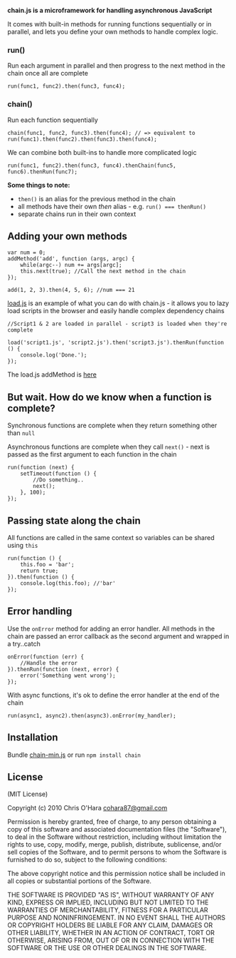**chain.js is a microframework for handling asynchronous JavaScript**

It comes with built-in methods for running functions sequentially or in parallel, and lets you define your own methods to handle complex logic.

### run()

Run each argument in parallel and then progress to the next method in the chain once all are complete

    run(func1, func2).then(func3, func4);
    
### chain()

Run each function sequentially

    chain(func1, func2, func3).then(func4); // => equivalent to run(func1).then(func2).then(func3).then(func4);

We can combine both built-ins to handle more complicated logic

    run(func1, func2).then(func3, func4).thenChain(func5, func6).thenRun(func7);

**Some things to note:**
    
- `then()` is an alias for the previous method in the chain
- all methods have their own *then<Method>* alias - e.g. `run() === thenRun()`
- separate chains run in their own context

## Adding your own methods

    var num = 0;
    addMethod('add', function (args, argc) {
        while(argc--) num += args[argc];
        this.next(true); //Call the next method in the chain
    });
    
    add(1, 2, 3).then(4, 5, 6); //num === 21

[load.js](https://github.com/chriso/load.js) is an example of what you can do with chain.js - it allows you to lazy load scripts in the browser and easily handle complex dependency chains

    //Script1 & 2 are loaded in parallel - script3 is loaded when they're complete
    
    load('script1.js', 'script2.js').then('script3.js').thenRun(function () {
        console.log('Done.');
    });
    
The load.js addMethod is [here](https://github.com/chriso/load.js/blob/master/load.js)
    
## But wait. How do we know when a function is complete?

Synchronous functions are complete when they return something other than `null`

Asynchronous functions are complete when they call `next()` - next is passed as the first argument to each function in the chain

    run(function (next) {
        setTimeout(function () {
            //Do something..
            next();
        }, 100);
    });

## Passing state along the chain

All functions are called in the same context so variables can be shared using `this`

    run(function () {
        this.foo = 'bar';
        return true;
    }).then(function () {
        console.log(this.foo); //'bar'
    });

## Error handling

Use the `onError` method for adding an error handler. All methods in the chain are passed an error callback as the second argument and wrapped in a try..catch

    onError(function (err) {
        //Handle the error
    }).thenRun(function (next, error) {
        error('Something went wrong');
    });

With async functions, it's ok to define the error handler at the end of the chain

    run(async1, async2).then(async3).onError(my_handler);
    
## Installation

Bundle [chain-min.js](https://github.com/chriso/chain.js/blob/master/chain-min.js) or run `npm install chain`

## License

(MIT License)

Copyright (c) 2010 Chris O'Hara <cohara87@gmail.com>

Permission is hereby granted, free of charge, to any person obtaining
a copy of this software and associated documentation files (the
"Software"), to deal in the Software without restriction, including
without limitation the rights to use, copy, modify, merge, publish,
distribute, sublicense, and/or sell copies of the Software, and to
permit persons to whom the Software is furnished to do so, subject to
the following conditions:

The above copyright notice and this permission notice shall be
included in all copies or substantial portions of the Software.

THE SOFTWARE IS PROVIDED "AS IS", WITHOUT WARRANTY OF ANY KIND,
EXPRESS OR IMPLIED, INCLUDING BUT NOT LIMITED TO THE WARRANTIES OF
MERCHANTABILITY, FITNESS FOR A PARTICULAR PURPOSE AND
NONINFRINGEMENT. IN NO EVENT SHALL THE AUTHORS OR COPYRIGHT HOLDERS BE
LIABLE FOR ANY CLAIM, DAMAGES OR OTHER LIABILITY, WHETHER IN AN ACTION
OF CONTRACT, TORT OR OTHERWISE, ARISING FROM, OUT OF OR IN CONNECTION
WITH THE SOFTWARE OR THE USE OR OTHER DEALINGS IN THE SOFTWARE.